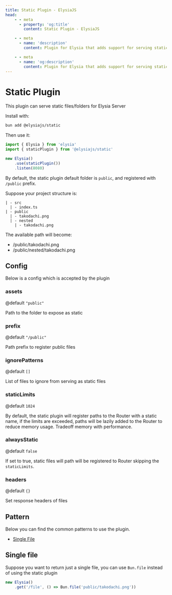 ```yaml
---
title: Static Plugin - ElysiaJS
head:
    - - meta
      - property: 'og:title'
        content: Static Plugin - ElysiaJS

    - - meta
      - name: 'description'
        content: Plugin for Elysia that adds support for serving static files/folders for Elysia Server. Start by installing the plugin with "bun add @elysiajs/static".

    - - meta
      - name: 'og:description'
        content: Plugin for Elysia that adds support for serving static files/folders for Elysia Server. Start by installing the plugin with "bun add @elysiajs/static".
---
```


# Static Plugin
This plugin can serve static files/folders for Elysia Server

Install with:
```bash
bun add @elysiajs/static
```

Then use it:
```typescript
import { Elysia } from 'elysia'
import { staticPlugin } from '@elysiajs/static'

new Elysia()
    .use(staticPlugin())
    .listen(8080)
```

By default, the static plugin default folder is `public`, and registered with `/public` prefix.

Suppose your project structure is:
```
| - src
  | - index.ts
| - public
  | - takodachi.png
  | - nested
    | - takodachi.png
```

The available path will become:
- /public/takodachi.png
- /public/nested/takodachi.png

## Config
Below is a config which is accepted by the plugin

### assets
@default `"public"`

Path to the folder to expose as static

### prefix
@default `"/public"`

Path prefix to register public files

### ignorePatterns
@default `[]`

List of files to ignore from serving as static files

### staticLimits
@default `1024`

By default, the static plugin will register paths to the Router with a static name, if the limits are exceeded, paths will be lazily added to the Router to reduce memory usage.
Tradeoff memory with performance.

### alwaysStatic
@default `false`

If set to true, static files will path will be registered to Router skipping the `staticLimits`.

### headers
@default `{}`

Set response headers of files

## Pattern
Below you can find the common patterns to use the plugin.

- [Single File](#single-file)

## Single file
Suppose you want to return just a single file, you can use `Bun.file` instead of using the static plugin
```typescript
new Elysia()
    .get('/file', () => Bun.file('public/takodachi.png'))
```
